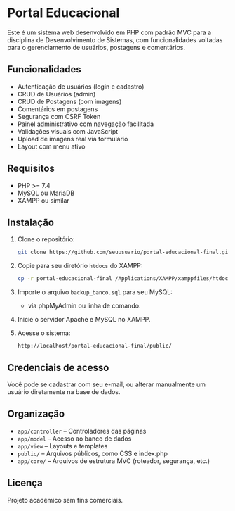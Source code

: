 # Portal Educacional

Este é um sistema web desenvolvido em PHP com padrão MVC para a disciplina de Desenvolvimento de Sistemas, com funcionalidades voltadas para o gerenciamento de usuários, postagens e comentários.

## Funcionalidades

- Autenticação de usuários (login e cadastro)
- CRUD de Usuários (admin)
- CRUD de Postagens (com imagens)
- Comentários em postagens
- Segurança com CSRF Token
- Painel administrativo com navegação facilitada
- Validações visuais com JavaScript
- Upload de imagens real via formulário
- Layout com menu ativo

## Requisitos

- PHP >= 7.4
- MySQL ou MariaDB
- XAMPP ou similar

## Instalação

1. Clone o repositório:
   ```bash
   git clone https://github.com/seuusuario/portal-educacional-final.git
   ```

2. Copie para seu diretório `htdocs` do XAMPP:
   ```bash
   cp -r portal-educacional-final /Applications/XAMPP/xamppfiles/htdocs/
   ```

3. Importe o arquivo `backup_banco.sql` para seu MySQL:
   - via phpMyAdmin ou linha de comando.

4. Inicie o servidor Apache e MySQL no XAMPP.

5. Acesse o sistema:
   ```
   http://localhost/portal-educacional-final/public/
   ```

## Credenciais de acesso

Você pode se cadastrar com seu e-mail, ou alterar manualmente um usuário diretamente na base de dados.

## Organização

- `app/controller` – Controladores das páginas
- `app/model` – Acesso ao banco de dados
- `app/view` – Layouts e templates
- `public/` – Arquivos públicos, como CSS e index.php
- `app/core/` – Arquivos de estrutura MVC (roteador, segurança, etc.)

## Licença

Projeto acadêmico sem fins comerciais.
